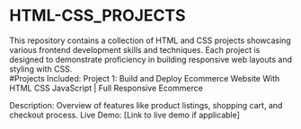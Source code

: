 # HTML-CSS_PROJECTS
This repository contains a collection of HTML and CSS projects showcasing various frontend development skills and techniques. Each project is designed to demonstrate proficiency in building responsive web layouts and styling with CSS.<br>
#Projects Included:
Project 1: Build and Deploy Ecommerce Website With HTML CSS JavaScript | Full Responsive Ecommerce

Description: Overview of features like product listings, shopping cart, and checkout process.
Live Demo: [Link to live demo if applicable] 
